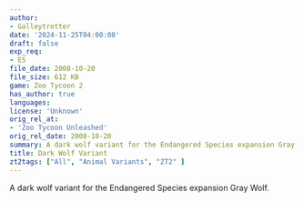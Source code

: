 ```yaml
---
author:
- Galleytrotter
date: '2024-11-25T04:00:00'
draft: false
exp_req:
- ES
file_date: 2008-10-20
file_size: 612 KB
game: Zoo Tycoon 2
has_author: true
languages:
license: 'Unknown'
orig_rel_at:
- 'Zoo Tycoon Unleashed'
orig_rel_date: 2008-10-20
summary: A dark wolf variant for the Endangered Species expansion Gray Wolf.
title: Dark Wolf Variant
zt2tags: ["All", "Animal Variants", "ZT2" ]
---
```

A dark wolf variant for the Endangered Species expansion Gray Wolf.
